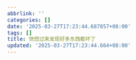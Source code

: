 ```yaml
---
abbrlink: ''
categories: []
date: '2025-03-27T17:23:44.687857+08:00'
tags: []
title: 恍惚过来发现好多东西都坏了
updated: '2025-03-27T17:23:44.664+08:00'
---
```

